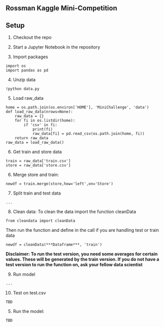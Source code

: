 ## Rossman Kaggle Mini-Competition

## Setup

1. Checkout the repo

2. Start a Jupyter Notebook in the repository

3. Import packages

```
import os
import pandas as pd
```

4. Unzip data

```
!python data.py
```
5. Load raw_data

```
home = os.path.join(os.environ['HOME'], 'MiniChallenge', 'data')
def load_raw_data(nrows=None):
    raw_data = {}
    for fi in os.listdir(home):
        if 'csv' in fi:
            print(fi)
            raw_data[fi] = pd.read_csv(os.path.join(home, fi))
    return raw_data
raw_data = load_raw_data()
```

6. Get train and store data
```
train = raw_data['train.csv']
store = raw_data['store.csv']
```
6. Merge store and train:
```
newdf = train.merge(store,how='left',on='Store')
```

7. Split train and test data
```
...
```

8. Clean data:
To clean the data import the function cleanData
```
from cleandata import cleanData
```
Then run the function and define in the call if you are handling test or train data
```
newdf = cleanData(***Dataframe***, 'train')
```
**Disclaimer: To run the test version, you need some averages for certain values. These will be generated by the train version. If you do not have a test version to run the function on, ask your fellow data scientist**

9. Run model
```
...
```
10. Test on test.csv
```
TBD
```
5. Run the model:
```bash
TBD
```
